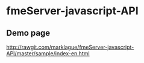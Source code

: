 # fmeServer-javascript-API

## Demo page
http://rawgit.com/marklague/fmeServer-javascript-API/master/sample/index-en.html
